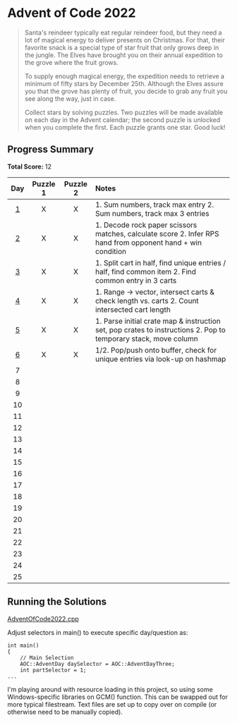 # Advent of Code 2022

> Santa's reindeer typically eat regular reindeer food, but they need a lot of magical energy to deliver presents on Christmas. For that, their favorite snack is a special type of star fruit that only grows deep in the jungle. The Elves have brought you on their annual expedition to the grove where the fruit grows.
> 
> To supply enough magical energy, the expedition needs to retrieve a minimum of fifty stars by December 25th. Although the Elves assure you that the grove has plenty of fruit, you decide to grab any fruit you see along the way, just in case.
> 
> Collect stars by solving puzzles. Two puzzles will be made available on each day in the Advent calendar; the second puzzle is unlocked when you complete the first. Each puzzle grants one star. Good luck!

## Progress Summary

**Total Score:** 12

| Day | Puzzle 1 | Puzzle 2 | Notes |
|:---:|:--------:|:--------:|:----- |
| [1](AdventOfCode2022/Day1/README.md) | X | X | 1. Sum numbers, track max entry 2. Sum numbers, track max 3 entries |
| [2](AdventOfCode2022/Day2/README.md) | X | X | 1. Decode rock paper scissors matches, calculate score 2. Infer RPS hand from opponent hand + win condition |
| [3](AdventOfCode2022/Day3/README.md) | X | X | 1. Split cart in half, find unique entries / half, find common item 2. Find common entry in 3 carts |
| [4](AdventOfCode2022/Day4/README.md) | X | X | 1. Range -> vector, intersect carts & check length vs. carts 2. Count intersected cart length |
| [5](AdventOfCode2022/Day5/README.md) | X | X | 1. Parse initial crate map & instruction set, pop crates to instructions 2. Pop to temporary stack, move column | 
| [6](AdventOfCode2022/Day6/README.md) | X | X | 1/2. Pop/push onto buffer, check for unique entries via look-up on hashmap |
| 7 |  |  |  |
| 8 |  |  |  |
| 9 |  |  |  |
| 10 |  |  |  |
| 11 |  |  |  |
| 12 |  |  |  |
| 13 |  |  |  |
| 14 |  |  |  |
| 15 |  |  |  |
| 16 |  |  |  |
| 17 |  |  |  |
| 18 |  |  |  |
| 19 |  |  |  |
| 20 |  |  |  |
| 21 |  |  |  |
| 22 |  |  |  |
| 23 |  |  |  |
| 24 |  |  |  |
| 25 |  |  |  |

## Running the Solutions

[AdventOfCode2022.cpp](AdventOfCode2022/AdventOfCode2022.cpp)

Adjust selectors in main() to execute specific day/question as:
```
int main()
{
	// Main Selection
	AOC::AdventDay daySelector = AOC::AdventDayThree;
	int partSelector = 1;
...
```

I'm playing around with resource loading in this project, so using some Windows-specific libraries on GCM() function.  This can be swapped out for more typical filestream.  Text files are set up to copy over on compile (or otherwise need to be manually copied).
